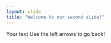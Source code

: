 ```yaml
---
layout: slide
title: "Welcome to our second slide!"
---
```

Your text
Use the left arrows to go back!
